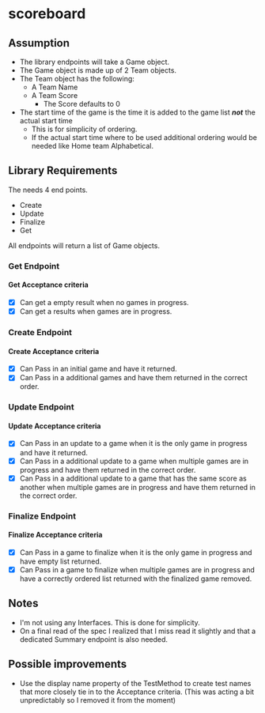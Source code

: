 # scoreboard

## Assumption

- The library endpoints will take a Game object.
- The Game object is made up of 2 Team objects.
- The Team object has the following:
  - A Team Name
  - A Team Score
    - The Score defaults to 0
- The start time of the game is the time it is added to the game list ***not*** the actual start time
  - This is for simplicity of ordering.
  - If the actual start time where to be used additional ordering would be needed like Home team Alphabetical.

## Library Requirements

The needs 4 end points.

- Create
- Update
- Finalize
- Get

All endpoints will return a list of Game objects.

### Get Endpoint

#### Get Acceptance criteria

- [x] Can get a empty result when no games in progress.
- [x] Can get a results when games are in progress.

### Create Endpoint

#### Create Acceptance criteria

- [x] Can Pass in an initial game and have it returned.  
- [x] Can Pass in a additional games and have them returned in the correct order.

### Update Endpoint

#### Update Acceptance criteria

- [X] Can Pass in an update to a game when it is the only game in progress and have it returned.  
- [X] Can Pass in a additional update to a game when multiple games are in progress and have them returned in the correct order.
- [X] Can Pass in a additional update to a game that has the same score as another when multiple games are in progress and have them returned in the correct order.

### Finalize Endpoint

#### Finalize Acceptance criteria

- [X] Can Pass in a game to finalize when it is the only game in progress and have empty list returned.
- [X] Can Pass in a game to finalize when multiple games are in progress and have a correctly ordered list returned with the finalized game removed.

## Notes

- I'm not using any Interfaces. This is done for simplicity.
- On a final read of the spec I realized that I miss read it slightly and that a dedicated Summary endpoint is also needed.

## Possible improvements

- Use the display name property of the TestMethod to create test names that more closely tie in to the Acceptance criteria. (This was acting a bit unpredictably so I removed it from the moment)
